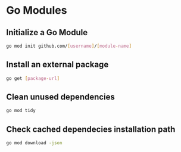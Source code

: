 # Go Modules


## Initialize a Go Module
```bash
go mod init github.com/[username]/[module-name]
```

## Install an external package
```bash
go get [package-url]
```

## Clean unused dependencies
```bash
go mod tidy
```

## Check cached dependecies installation path
```bash
go mod download -json
```